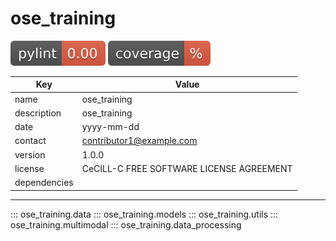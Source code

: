 # ose_training
![pylint](./badges/pylint.svg)
![pytest](./badges/coverage.svg)

| Key | Value |
|-----|-------|
| name | ose_training |
| description | ose_training |
| date | yyyy-mm-dd |
| contact | contributor1@example.com |
| version | 1.0.0 |
| license | CeCILL-C FREE SOFTWARE LICENSE AGREEMENT |
| dependencies |  |

----------------------------------------
::: ose_training.data
::: ose_training.models
::: ose_training.utils
::: ose_training.multimodal
::: ose_training.data_processing
